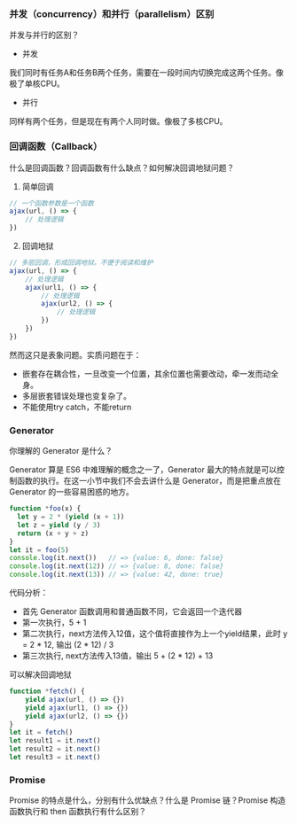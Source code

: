 ### 并发（concurrency）和并行（parallelism）区别

并发与并行的区别？

- 并发

我们同时有任务A和任务B两个任务，需要在一段时间内切换完成这两个任务。像极了单核CPU。

- 并行

同样有两个任务，但是现在有两个人同时做。像极了多核CPU。

### 回调函数（Callback）

什么是回调函数？回调函数有什么缺点？如何解决回调地狱问题？

1. 简单回调

```javascript
// 一个函数参数是一个函数
ajax(url, () => {
    // 处理逻辑
})
```

2. 回调地狱

```javascript
// 多层回调，形成回调地狱。不便于阅读和维护
ajax(url, () => {
    // 处理逻辑
    ajax(url1, () => {
        // 处理逻辑
        ajax(url2, () => {
            // 处理逻辑
        })
    })
})
```

然而这只是表象问题。实质问题在于：

- 嵌套存在耦合性，一旦改变一个位置，其余位置也需要改动，牵一发而动全身。
- 多层嵌套错误处理也变复杂了。
- 不能使用try catch，不能return

### Generator

你理解的 Generator 是什么？

Generator 算是 ES6 中难理解的概念之一了，Generator 最大的特点就是可以控制函数的执行。在这一小节中我们不会去讲什么是 Generator，而是把重点放在 Generator 的一些容易困惑的地方。

```javascript
function *foo(x) {
  let y = 2 * (yield (x + 1))
  let z = yield (y / 3)
  return (x + y + z)
}
let it = foo(5)
console.log(it.next())   // => {value: 6, done: false}
console.log(it.next(12)) // => {value: 8, done: false}
console.log(it.next(13)) // => {value: 42, done: true}
```

代码分析：

- 首先 Generator 函数调用和普通函数不同，它会返回一个迭代器
- 第一次执行，5 + 1
- 第二次执行，next方法传入12值，这个值将直接作为上一个yield结果，此时 y = 2 * 12, 输出 (2 * 12) / 3
- 第三次执行, next方法传入13值，输出 5 + (2 * 12) + 13

可以解决回调地狱
```javascript
function *fetch() {
    yield ajax(url, () => {})
    yield ajax(url1, () => {})
    yield ajax(url2, () => {})
}
let it = fetch()
let result1 = it.next()
let result2 = it.next()
let result3 = it.next()
```

### Promise

Promise 的特点是什么，分别有什么优缺点？什么是 Promise 链？Promise 构造函数执行和 then 函数执行有什么区别？


